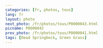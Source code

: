 ```yaml
---
categories: [fr, photos, tous]
lang: fr
layout: photo
next_photo: /fr/photos/tous/P0000043.html
picname: P0000042
prev_photo: /fr/photos/tous/P0000041.html
tags: [Dead Springbock, Green Grass]
---
```

